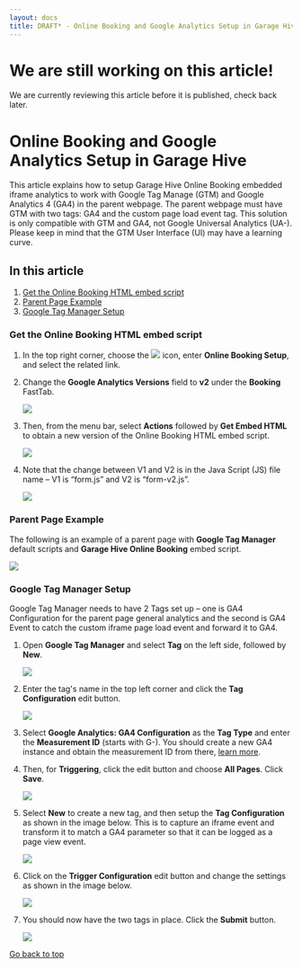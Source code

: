 ```yaml
---
layout: docs
title: DRAFT* - Online Booking and Google Analytics Setup in Garage Hive
---
```


<a name="top"></a>

# We are still working on this article!
We are currently reviewing this article before it is published, check back later.

# Online Booking and Google Analytics Setup in Garage Hive
This article explains how to setup Garage Hive Online Booking embedded iframe analytics to work with Google Tag Manage (GTM) and Google Analytics 4 (GA4) in the parent webpage. The parent webpage must have GTM with two tags: GA4 and the custom page load event tag. This solution is only compatible with GTM and GA4, not Google Universal Analytics (UA-). Please keep in mind that the GTM User Interface (UI) may have a learning curve.

## In this article
1. [Get the Online Booking HTML embed script](#get-the-online-booking-html-embed-script)
2. [Parent Page Example](#parent-page-example)
3. [Google Tag Manager Setup](#google-tag-manager-setup)

### Get the Online Booking HTML embed script
1. In the top right corner, choose the ![](media/search_icon.png) icon, enter **Online Booking Setup**, and select the related link.
2. Change the **Google Analytics Versions** field to **v2** under the **Booking** FastTab.

   ![](media/garagehive-online-booking-and-google-analytics-setup1.png)

3. Then, from the menu bar, select **Actions** followed by **Get Embed HTML** to obtain a new version of the Online Booking HTML embed script.

   ![](media/garagehive-online-booking-and-google-analytics-setup2.png)

4. Note that the change between V1 and V2 is in the Java Script (JS) file name – V1 is “form.js” and V2 is “form-v2.js”.

   ![](media/garagehive-online-booking-and-google-analytics-setup3.png)


### Parent Page Example
The following is an example of a parent page with **Google Tag Manager** default scripts and **Garage Hive Online Booking** embed script.

   ![](media/garagehive-online-booking-and-google-analytics-setup4.png)

### Google Tag Manager Setup
Google Tag Manager needs to have 2 Tags set up – one is GA4 Configuration for the parent page general analytics and the second is GA4 Event to catch the custom iframe page load event and forward it to GA4.
1. Open **Google Tag Manager** and select **Tag** on the left side, followed by **New**.

   ![](media/garagehive-online-booking-and-google-analytics-setup5.png)

2. Enter the tag's name in the top left corner and click the **Tag Configuration** edit button.

   ![](media/garagehive-online-booking-and-google-analytics-setup6.png)

3. Select **Google Analytics: GA4 Configuration** as the **Tag Type** and enter the **Measurement ID** (starts with G-). You should create a new GA4 instance and obtain the measurement ID from there, [learn more](https://support.google.com/analytics/answer/9744165#use_existing_tags&zippy=%2Cin-this-article).
4. Then, for **Triggering**, click the edit button and choose **All Pages**. Click **Save**.

   ![](media/garagehive-online-booking-and-google-analytics-setup7.png)

5. Select **New** to create a new tag, and then setup the **Tag Configuration** as shown in the image below. This is to capture an iframe event and transform it to match a GA4 parameter so that it can be logged as a page view event.

   ![](media/garagehive-online-booking-and-google-analytics-setup8.png)

6. Click on the **Trigger Configuration** edit button and change the settings as shown in the image below.

   ![](media/garagehive-online-booking-and-google-analytics-setup9.png)

7. You should now have the two tags in place. Click the **Submit** button.

   ![](media/garagehive-online-booking-and-google-analytics-setup10.png)


[Go back to top](#top)